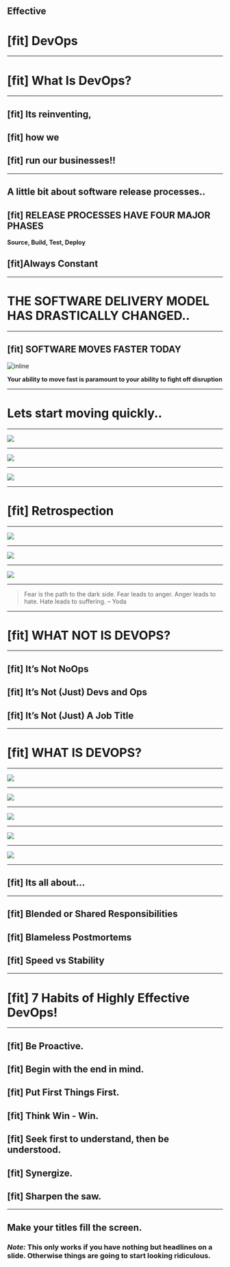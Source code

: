 ## Effective
# [fit] DevOps

---

# [fit] What Is DevOps?

---

## [fit] Its reinventing,
## [fit] how we 
## [fit] run our businesses!!

---

## A little bit about software release processes..

## [fit] RELEASE PROCESSES HAVE FOUR MAJOR PHASES
**Source, Build, Test, Deploy**
## [fit]Always Constant
---

# THE SOFTWARE DELIVERY MODEL HAS DRASTICALLY CHANGED..

---

## [fit] SOFTWARE MOVES FASTER TODAY

![inline](assets/nsdm.png)

**Your ability to move fast is paramount to your ability to fight off disruption**

---

# Lets start moving quickly..

---

![](assets/dev.jpg)

---

![](assets/ops.jpg)
 
 ---

![](assets/dev-ops-post.jpg)

---

# [fit] Retrospection

---

![](assets/swd.jpg)

---

![](assets/silos.jpg)

---

![](assets/cf.jpg)

---

> Fear is the path to the dark side. Fear leads to anger. Anger leads to hate. Hate leads to suffering. – Yoda

---

# [fit] WHAT NOT IS DEVOPS?

---

## [fit] It’s Not NoOps
## [fit] It’s Not (Just) Devs and Ops
## [fit] It’s Not (Just) A Job Title

---

# [fit] WHAT IS DEVOPS?

---

![](assets/dc.jpg)

---

![](assets/da.jpg)

---

![](assets/dl.jpg)

---

![](assets/ds.jpg)

---

![](assets/dy.jpg)

---

## [fit] Its all about...

---

## [fit] Blended or Shared Responsibilities 
## [fit] Blameless Postmortems
## [fit] Speed vs Stability

---

# [fit] 7 Habits of Highly Effective DevOps!

--- 

## [fit] Be Proactive.
## [fit] Begin with the end in mind.
## [fit] Put First Things First.
## [fit] Think Win - Win.
## [fit] Seek first to understand, then be understood.
## [fit] Synergize.
## [fit] Sharpen the saw.

---

## Make your titles fill the screen.

### _Note:_ This only works if you have nothing but headlines on a slide. Otherwise things are going to start looking ridiculous.